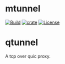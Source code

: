 # mtunnel 
[![Build](https://github.com/cssivision/qtunnel/workflows/build/badge.svg)](
https://github.com/cssivision/qtunnel/actions)
[![crate](https://img.shields.io/crates/v/mtunnel.svg)](https://crates.io/crates/qtunnel)
[![License](http://img.shields.io/badge/license-mit-blue.svg)](https://github.com/cssivision/qtunnel/blob/master/LICENSE)

# qtunnel
A tcp over quic proxy.
